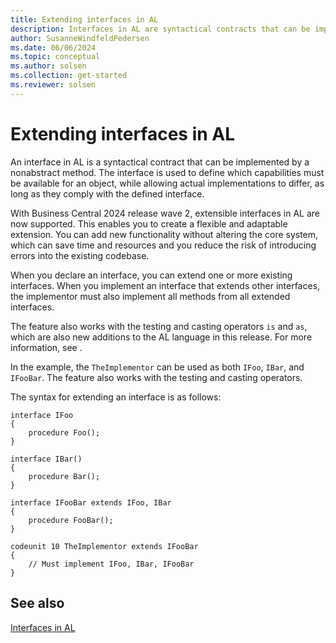 ```yaml
---
title: Extending interfaces in AL
description: Interfaces in AL are syntactical contracts that can be implemented by a nonabstract method and extended.
author: SusanneWindfeldPedersen
ms.date: 06/06/2024
ms.topic: conceptual
ms.author: solsen
ms.collection: get-started
ms.reviewer: solsen
---
```


# Extending interfaces in AL

<!-- [!INCLUDE[2020_releasewave1](../includes/2020_releasewave1.md)] -->

An interface in AL is a syntactical contract that can be implemented by a nonabstract method. The interface is used to define which capabilities must be available for an object, while allowing actual implementations to differ, as long as they comply with the defined interface. 

With Business Central 2024 release wave 2, extensible interfaces in AL are now supported. This enables you to create a flexible and adaptable extension. You can add new functionality without altering the core system, which can save time and resources and you reduce the risk of introducing errors into the existing codebase. 

When you declare an interface, you can extend one or more existing interfaces. When you implement an interface that extends other interfaces, the implementor must also implement all methods from all extended interfaces.

The feature also works with the testing and casting operators `is` and `as`, which are also new additions to the AL language in this release. For more information, see []().

In the example, the `TheImplementor` can be used as both `IFoo`, `IBar`, and `IFooBar`. The feature also works with the testing and casting operators. 

The syntax for extending an interface is as follows:

```AL
interface IFoo
{
    procedure Foo();    
}

interface IBar()
{
    procedure Bar();
}

interface IFooBar extends IFoo, IBar
{
    procedure FooBar();
}

codeunit 10 TheImplementor extends IFooBar
{
    // Must implement IFoo, IBar, IFooBar 
}
```

## See also

[Interfaces in AL](devenv-interfaces-in-al.md)